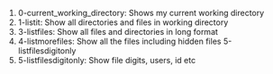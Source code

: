 1. 0-current_working_directory: Shows my current working directory
2. 1-listit: Show all directories and files in working directory
3. 3-listfiles: Show all files and directories in long format
4. 4-listmorefiles: Show all the files including hidden files 5-listfilesdigitonly
5. 5-listfilesdigitonly: Show file digits, users, id etc

